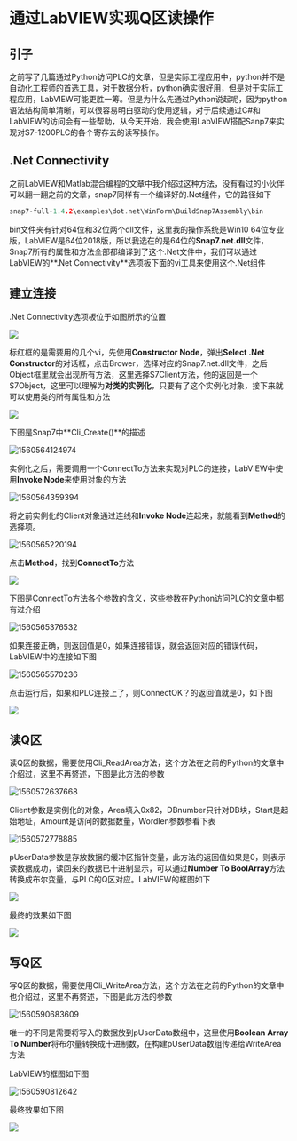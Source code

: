 # 通过LabVIEW实现Q区读操作

## 引子

之前写了几篇通过Python访问PLC的文章，但是实际工程应用中，python并不是自动化工程师的首选工具，对于数据分析，python确实很好用，但是对于实际工程应用，LabVIEW可能更胜一筹。但是为什么先通过Python说起呢，因为python语法结构简单清晰，可以很容易明白驱动的使用逻辑，对于后续通过C#和LabVIEW的访问会有一些帮助，从今天开始，我会使用LabVIEW搭配Sanp7来实现对S7-1200PLC的各个寄存去的读写操作。

## .Net Connectivity

之前LabVIEW和Matlab混合编程的文章中我介绍过这种方法，没有看过的小伙伴可以翻一翻之前的文章，snap7同样有一个编译好的.Net组件，它的路径如下

```c
snap7-full-1.4.2\examples\dot.net\WinForm\BuildSnap7Assembly\bin
```

bin文件夹有针对64位和32位两个dll文件，这里我的操作系统是Win10 64位专业版，LabVIEW是64位2018版，所以我选在的是64位的**Snap7.net.dll**文件，Snap7所有的属性和方法全部都编译到了这个.Net文件中，我们可以通过LabVIEW的**.Net Connectivity**选项板下面的vi工具来使用这个.Net组件

## 建立连接

.Net Connectivity选项板位于如图所示的位置

![](C:\Users\dave-\OneDrive\图片\Snipaste_2019-06-15_09-49-29.png)

标红框的是需要用的几个vi，先使用**Constructor Node**，弹出**Select .Net Constructor**的对话框，点击Brower，选择对应的Snap7.net.dll文件，之后Object框里就会出现所有方法，这里选择S7Client方法，他的返回是一个S7Object，这里可以理解为**对类的实例化**，只要有了这个实例化对象，接下来就可以使用类的所有属性和方法

![](C:\Users\dave-\OneDrive\图片\Snipaste_2019-06-15_09-51-56.png)

下图是Snap7中**Cli_Create()**的描述

![1560564124974](C:\Users\dave-\AppData\Roaming\Typora\typora-user-images\1560564124974.png)

实例化之后，需要调用一个ConnectTo方法来实现对PLC的连接，LabVIEW中使用**Invoke Node**来使用对象的方法

![1560564359394](C:\Users\dave-\AppData\Roaming\Typora\typora-user-images\1560564359394.png)

将之前实例化的Client对象通过连线和**Invoke Node**连起来，就能看到**Method**的选择项。

![1560565220194](C:\Users\dave-\AppData\Roaming\Typora\typora-user-images\1560565220194.png)

点击**Method**，找到**ConnectTo**方法

![](C:\Users\dave-\OneDrive\图片\Snipaste_2019-06-15_10-21-50.png)

下图是ConnectTo方法各个参数的含义，这些参数在Python访问PLC的文章中都有过介绍

![1560565376532](C:\Users\dave-\AppData\Roaming\Typora\typora-user-images\1560565376532.png)

如果连接正确，则返回值是0，如果连接错误，就会返回对应的错误代码，LabVIEW中的连接如下图

![1560565570236](C:\Users\dave-\AppData\Roaming\Typora\typora-user-images\1560565570236.png)

点击运行后，如果和PLC连接上了，则ConnectOK？的返回值就是0，如下图

![](H:\snap7ForS71200\connectOK.gif)

## 读Q区

读Q区的数据，需要使用Cli_ReadArea方法，这个方法在之前的Python的文章中介绍过，这里不再赘述，下图是此方法的参数

![1560572637668](H:\snap7ForS71200\1560572637668.png)

Client参数是实例化的对象，Area填入0x82，DBnumber只针对DB块，Start是起始地址，Amount是访问的数据数量，Wordlen参数参看下表

![1560572778885](H:\snap7ForS71200\1560572778885.png)

pUserData参数是存放数据的缓冲区指针变量，此方法的返回值如果是0，则表示读数据成功，读回来的数据已十进制显示，可以通过**Number To BoolArray**方法转换成布尔变量，与PLC的Q区对应。LabVIEW的框图如下

![](H:\snap7ForS71200\Snipaste_2019-06-15_12-49-27.png)

最终的效果如下图

![](H:\snap7ForS71200\readQ.gif)

## 写Q区

写Q区的数据，需要使用Cli_WriteArea方法，这个方法在之前的Python的文章中也介绍过，这里不再赘述，下图是此方法的参数

![1560590683609](H:\snap7ForS71200\1560590683609.png)

唯一的不同是需要将写入的数据放到pUserData数组中，这里使用**Boolean Array To Number**将布尔量转换成十进制数，在构建pUserData数组传递给WriteArea方法

LabVIEW的框图如下图

![1560590812642](H:\snap7ForS71200\1560590812642.png)

最终效果如下图

![](H:\snap7ForS71200\writeQ.gif)